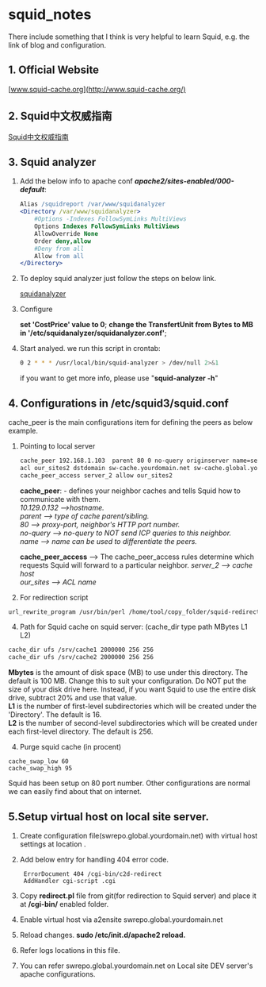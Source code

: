 # squid_notes
There include something that I think is very helpful to learn Squid, e.g. the link of blog and configuration.

## 1. Official Website
[www.squid-cache.org](http://www.squid-cache.org/)

## 2. Squid中文权威指南
[Squid中文权威指南](http://zyan.cc/book/squid/)

## 3. Squid analyzer
1. Add the below info to apache conf ***apache2/sites-enabled/000-default***:  
    ```apache
    Alias /squidreport /var/www/squidanalyzer
    <Directory /var/www/squidanalyzer>
        #Options -Indexes FollowSymLinks MultiViews
        Options Indexes FollowSymLinks MultiViews
        AllowOverride None
        Order deny,allow
        #Deny from all
        Allow from all
    </Directory>
    ```

2. To deploy squid analyzer just follow the steps on below link.

    [squidanalyzer](http://squidanalyzer.darold.net/install.html)
    
3. Configure

    **set 'CostPrice' value to 0**;
    **change the TransfertUnit from Bytes to MB in '/etc/squidanalyzer/squidanalyzer.conf'**;
    
4. Start analyed. we run this script in crontab:  
    ```bash
    0 2 * * * /usr/local/bin/squid-analyzer > /dev/null 2>&1
    ```
    
    if you want to get more info, please use "**squid-analyzer -h**"

## 4. Configurations in /etc/squid3/squid.conf

 cache_peer is the main configurations item for defining the peers as below example. 

 1. Pointing to local server  
    ```bash
    cache_peer 192.168.1.103  parent 80 0 no-query originserver name=server_2
    acl our_sites2 dstdomain sw-cache.yourdomain.net sw-cache.global.yourdomain.net
    cache_peer_access server_2 allow our_sites2
    ```
    
    **cache_peer**: - defines your neighbor caches and tells Squid how to communicate with them.  
    *10.129.0.132 -->hostname.*  
    *parent       --> type of cache parent/sibling.*   
    *80           --> proxy-port, neighbor's HTTP port number.*  
    *no-query     --> no-query to NOT send ICP queries to this neighbor.*  
    *name         --> name can be used to differentiate the peers.*  
    
    **cache_peer_access** --> The cache_peer_access rules determine which requests Squid will forward to a particular neighbor.
    *server_2 --> cache host*  
    *our_sites --> ACL name*  

 2. For redirection script  
 ```apache
 url_rewrite_program /usr/bin/perl /home/tool/copy_folder/squid-redirect.pl
 ```

 4. Path for Squid cache on squid server: (cache_dir type path MBytes L1 L2)  
 ```bash
 cache_dir ufs /srv/cache1 2000000 256 256
 cache_dir ufs /srv/cache2 2000000 256 256
 ```  
 
 **Mbytes** is the amount of disk space (MB) to use under this directory.  The default is 100 MB.  Change this to suit your configuration. Do NOT put the size of your disk drive here. Instead, if you want Squid to use the entire disk drive, subtract 20% and use that value.  
 **L1** is the number of first-level subdirectories which will be created under the 'Directory'.  The default is 16.  
 **L2** is the number of second-level subdirectories which will be created under each first-level directory.  The default is 256.

 4. Purge squid cache (in procent)  
 ```
 cache_swap_low 60
 cache_swap_high 95
 ```
 
 Squid has been setup on 80 port number.
 Other configurations are normal we can easily find about that on internet.
 
 ## 5.Setup virtual host on local site server.

1. Create configuration file(swrepo.global.yourdomain.net) with virtual host settings at location .

2. Add below entry for handling 404 error code.  
    ```
     ErrorDocument 404 /cgi-bin/c2d-redirect
     AddHandler cgi-script .cgi
    ```  
3. Copy **redirect.pl** file from git(for redirection to Squid server) and place it at **/cgi-bin/** enabled folder.

4. Enable virtual host via  a2ensite swrepo.global.yourdomain.net

5. Reload changes. **sudo /etc/init.d/apache2 reload.**

6. Refer logs locations in this file.

7. You can refer swrepo.global.yourdomain.net on Local site DEV server's apache configurations.
